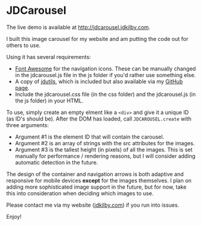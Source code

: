 # JDCarousel

The live demo is available at http://jdcarousel.jdkilby.com.

I built this image carousel for my website and am putting the code out for others to use.

Using it has several requirements:

- [Font Awesome](http://fontawesome.io) for the navigation icons. These can be manually changed in the jdcarousel.js file in the js folder if you'd rather use something else.
- A copy of [jdutils](https://github.com/jdkilby/JDUtils), which is included but also available via my [GitHub page](https://github.com/jdkilby).
- Include the jdcarousel.css file (in the css folder) and the jdcarousel.js (in the js folder) in your HTML.

To use, simply create an empty elment like a `<div>` and give it a unique ID (as ID's should be). After the DOM has loaded, call `JDCAROUSEL.create` with three arguments:

- Argument #1 is the element ID that will contain the carousel.
- Argument #2 is an array of strings with the src attributes for the images.
- Argument #3 is the tallest height (in pixels) of all the images. This is set manually for performance / rendering reasons, but I will consider adding automatic detection in the future.

The design of the container and navigation arrows is both adaptive and responsive for mobile devices **except** for the images themselves. I plan on adding more sophisticated image support in the future, but for now, take this into consideration when deciding which images to use.

Please contact me via my website ([jdkilby.com](http://www.jdkilby.com)) if you run into issues.

Enjoy!